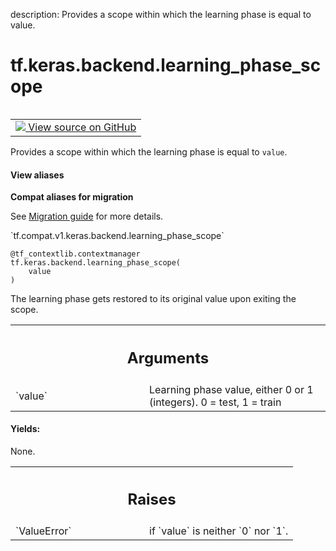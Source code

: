 description: Provides a scope within which the learning phase is equal to value.

<div itemscope itemtype="http://developers.google.com/ReferenceObject">
<meta itemprop="name" content="tf.keras.backend.learning_phase_scope" />
<meta itemprop="path" content="Stable" />
</div>

# tf.keras.backend.learning_phase_scope

<!-- Insert buttons and diff -->

<table class="tfo-notebook-buttons tfo-api nocontent" align="left">
<td>
  <a target="_blank" href="https://github.com/tensorflow/tensorflow/blob/r2.2/tensorflow/python/keras/backend.py#L394-L437">
    <img src="https://www.tensorflow.org/images/GitHub-Mark-32px.png" />
    View source on GitHub
  </a>
</td>
</table>



Provides a scope within which the learning phase is equal to `value`.

<section class="expandable">
  <h4 class="showalways">View aliases</h4>
  <p>
<b>Compat aliases for migration</b>
<p>See
<a href="https://www.tensorflow.org/guide/migrate">Migration guide</a> for
more details.</p>
<p>`tf.compat.v1.keras.backend.learning_phase_scope`</p>
</p>
</section>

<pre class="devsite-click-to-copy prettyprint lang-py tfo-signature-link">
<code>@tf_contextlib.contextmanager</code>
<code>tf.keras.backend.learning_phase_scope(
    value
)
</code></pre>



<!-- Placeholder for "Used in" -->

The learning phase gets restored to its original value upon exiting the scope.

<!-- Tabular view -->
 <table class="responsive fixed orange">
<colgroup><col width="214px"><col></colgroup>
<tr><th colspan="2"><h2 class="add-link">Arguments</h2></th></tr>

<tr>
<td>
`value`
</td>
<td>
Learning phase value, either 0 or 1 (integers).
0 = test, 1 = train
</td>
</tr>
</table>



#### Yields:

None.



<!-- Tabular view -->
 <table class="responsive fixed orange">
<colgroup><col width="214px"><col></colgroup>
<tr><th colspan="2"><h2 class="add-link">Raises</h2></th></tr>

<tr>
<td>
`ValueError`
</td>
<td>
if `value` is neither `0` nor `1`.
</td>
</tr>
</table>

